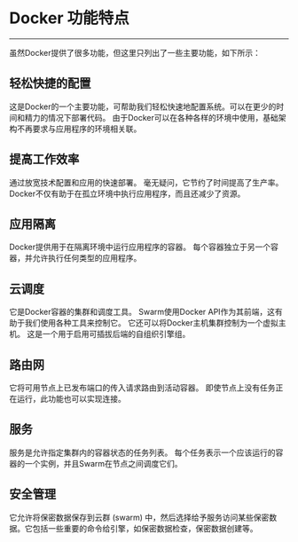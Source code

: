 # Docker 功能特点

---

虽然Docker提供了很多功能，但这里只列出了一些主要功能，如下所示：

## 轻松快捷的配置

这是Docker的一个主要功能，可帮助我们轻松快速地配置系统。可以在更少的时间和精力的情况下部署代码。 由于Docker可以在各种各样的环境中使用，基础架构不再要求与应用程序的环境相关联。

## 提高工作效率

通过放宽技术配置和应用的快速部署。 毫无疑问，它节约了时间提高了生产率。 Docker不仅有助于在孤立环境中执行应用程序，而且还减少了资源。

## 应用隔离

Docker提供用于在隔离环境中运行应用程序的容器。 每个容器独立于另一个容器，并允许执行任何类型的应用程序。

## 云调度

它是Docker容器的集群和调度工具。 Swarm使用Docker API作为其前端，这有助于我们使用各种工具来控制它。 它还可以将Docker主机集群控制为一个虚拟主机。 这是一个用于启用可插拔后端的自组织引擎组。

## 路由网

它将可用节点上已发布端口的传入请求路由到活动容器。 即使节点上没有任务正在运行，此功能也可以实现连接。

## 服务

服务是允许指定集群内的容器状态的任务列表。 每个任务表示一个应该运行的容器的一个实例，并且Swarm在节点之间调度它们。

## 安全管理

它允许将保密数据保存到云群 (swarm) 中，然后选择给予服务访问某些保密数据。它包括一些重要的命令给引擎，如保密数据检查，保密数据创建等。